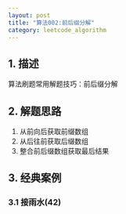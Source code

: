 ```yaml
---
layout: post
title: "算法002:前后缀分解"
category: leetcode_algorithm 
---
```


## 1. 描述
算法刷题常用解题技巧：前后缀分解

## 2. 解题思路
1. 从前向后获取前缀数组
2. 从后往前获取后缀数组
3. 整合前后缀数组获取最后结果

## 3. 经典案例
### 3.1 接雨水(42)